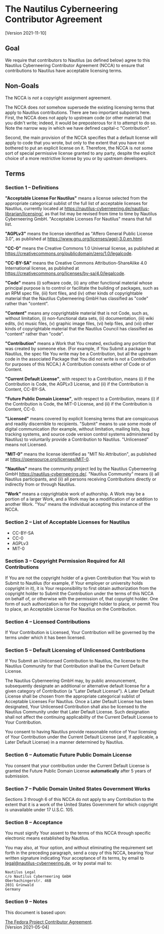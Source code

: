 # The Nautilus Cyberneering Contributor Agreement

[Version 2021-11-10]

## Goal

We require that contributors to Nautilus (as defined below) agree to this Nautilus Cyberneering Contributor Agreement (NCCA) to ensure that contributions to Nautilus have acceptable licensing terms.

## Non-Goals

The NCCA is _not_ a copyright assignment agreement.

The NCCA does _not_ somehow supersede the existing licensing terms that apply to Nautilus contributions. There are two important subpoints here. First, the NCCA does not apply to upstream code (or other material) that you didn't write; indeed, it would be preposterous for it to attempt to do so. Note the narrow way in which we have defined capital-c "Contribution".

Second, the main provision of the NCCA specifies that a default license will apply to code that you wrote, but only to the extent that you have not bothered to put an explicit license on it. Therefore, the NCCA is _not_ some sort of special permissive license granted to any party, despite the explicit choice of a more restrictive license by you or by upstream developers.

## Terms

### Section 1 – Definitions

__"Acceptable License For Nautilus"__ means a license selected from the appropriate categorical sublist of the full list of acceptable licenses for Nautilus, currently located at <https://nautilus-cyberneering.de/nautilus-librarian/licensing/>, as that list may be revised from time to time by Nautilus Cyberneering GmbH. "Acceptable Licenses For Nautilus" means that full list.

__"AGPLv3"__ means the license identified as "Affero General Public License 3.0", as published at <https://www.gnu.org/licenses/agpl-3.0.en.html>.

__"CC-0"__ means the Creative Commons 1.0 Universal license, as published at <https://creativecommons.org/publicdomain/zero/1.0/legalcode>.

__"CC-BY-SA"__ means the Creative Commons Attribution-ShareAlike 4.0 International license, as published at <https://creativecommons.org/licenses/by-sa/4.0/legalcode>.

__"Code"__ means (i) software code, (ii) any other functional material whose principal purpose is to control or facilitate the building of packages, such as an RPM spec file, (iii) font files, and (iv) other kinds of copyrightable material that the Nautilus Cyberneering GmbH has classified as "code" rather than "content".

__"Content"__ means any copyrightable material that is not Code, such as, without limitation, (i) non-functional data sets, (ii) documentation, (iii) wiki edits, (iv) music files, (v) graphic image files, (vi) help files, and (vii) other kinds of copyrightable material that the Nautilus Council has classified as "content" rather than "code".

__"Contribution"__ means a Work that You created, excluding any portion that was created by someone else. (For example, if You Submit a package to Nautilus, the spec file You write may be a Contribution, but all the upstream code in the associated Package that You did not write is not a Contribution for purposes of this NCCA.) A Contribution consists either of Code or of Content.

__"Current Default License"__, with respect to a Contribution, means (i) if the Contribution is Code, the AGPLv3 License, and (ii) if the Contribution is Content, CC-BY-SA.

__"Future Public Domain License"__, with respect to a Contribution, means (i) if the Contribution is Code, the MIT-0 License, and (ii) if the Contribution is Content, CC-0.

__"Licensed"__ means covered by explicit licensing terms that are conspicuous and readily discernible to recipients.
"Submit" means to use some mode of digital communication (for example, without limitation, mailing lists, bug tracking systems, and source code version control systems administered by Nautilus) to voluntarily provide a Contribution to Nautilus.
"Unlicensed" means not Licensed.

__"MIT-0"__ means the license identified as "MIT No Attribution", as published at <https://opensource.org/licenses/MIT-0>.

__"Nautilus"__ means the community project led by the Nautilus Cyberneering GmbH <https://nautilus-cyberneering.de/>.
"Nautilus Community" means (i) all Nautilus participants, and (ii) all persons receiving Contributions directly or indirectly from or through Nautilus.

__"Work"__ means a copyrightable work of authorship. A Work may be a portion of a larger Work, and a Work may be a modification of or addition to another Work.  "You" means the individual accepting this instance of the NCCA.

### Section 2 – List of Acceptable Licenses for Nautilus

- CC-BY-SA
- CC-0
- AGPLv3
- MIT-0

### Section 3 – Copyright Permission Required for All Contributions

If You are not the copyright holder of a given Contribution that You wish to Submit to Nautilus (for example, if Your employer or university holds copyright in it), it is Your responsibility to first obtain authorization from the copyright holder to Submit the Contribution under the terms of this NCCA on behalf of, or otherwise with the permission of, that copyright holder. One form of such authorization is for the copyright holder to place, or permit You to place, an Acceptable License For Nautilus on the Contribution.

### Section 4 – Licensed Contributions

If Your Contribution is Licensed, Your Contribution will be governed by the terms under which it has been licensed.

### Section 5 – Default Licensing of Unlicensed Contributions

If You Submit an Unlicensed Contribution to Nautilus, the license to the Nautilus Community for that Contribution shall be the Current Default License.

The Nautilus Cyberneering GmbH may, by public announcement, subsequently designate an additional or alternative default license for a given category of Contribution (a "Later Default License"). A Later Default License shall be chosen from the appropriate categorical sublist of Acceptable Licenses For Nautilus.
Once a Later Default License has been designated, Your Unlicensed Contribution shall also be licensed to the Nautilus Community under that Later Default License. Such designation shall not affect the continuing applicability of the Current Default License to Your Contribution.

You consent to having Nautilus provide reasonable notice of Your licensing of Your Contribution under the Current Default License (and, if applicable, a Later Default License) in a manner determined by Nautilus.

### Section 6 – Automatic Future Public Domain License

You consent that your contribution under the Current Default License is granted the Future Public Domain License __automatically__ after 5 years of submission.

### Section 7 – Public Domain United States Government Works

Sections 3 through 6 of this NCCA do not apply to any Contribution to the extent that it is a work of the United States Government for which copyright is unavailable under 17 U.S.C. 105.

### Section 8 – Acceptance

You must signify Your assent to the terms of this NCCA through specific electronic means established by Nautilus.

You may also, at Your option, and without eliminating the requirement set forth in the preceding paragraph, send a copy of this NCCA, bearing Your written signature indicating Your acceptance of its terms, by email to legal@nautilus-cyberneering.de, or by postal mail to:

    Nautilus Legal
    c/o Nautilus Cyberneering GmbH
    Oberhachingerstr. 46B
    2031 Grünwald
    Germany

### Section 9 – Notes

This document is based upon:

[The Fedora Project Contributor Agreement](https://fedoraproject.org/w/index.php?title=Legal:Fedora_Project_Contributor_Agreement&oldid=629385).  
[Version 2021-05-04]
